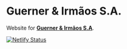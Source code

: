 # Guerner & Irmãos S.A.

Website for [**Guerner & Irmãos S.A**](https://guernerpt.netlify.app).

[![Netlify Status](https://api.netlify.com/api/v1/badges/cc33cc1a-cccb-42f2-bf0f-d0ac2f2a9dec/deploy-status)](https://app.netlify.com/sites/guernerpt/deploys)
